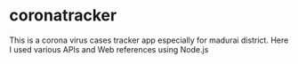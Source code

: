 # coronatracker
This is a corona virus cases tracker app especially for madurai district. Here I used various APIs and Web references using Node.js

